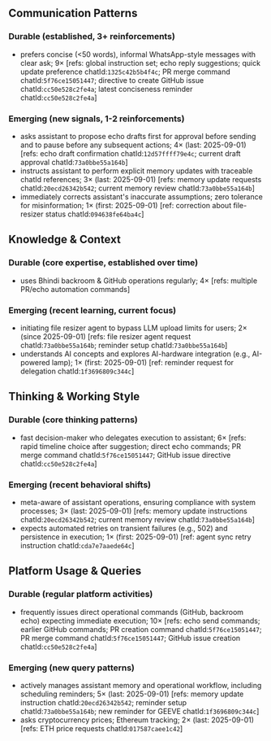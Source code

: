 ## Communication Patterns
### Durable (established, 3+ reinforcements)
- prefers concise (<50 words), informal WhatsApp-style messages with clear ask; 9× [refs: global instruction set; echo reply suggestions; quick update preference chatId:`1325c42b5b4f4c`; PR merge command chatId:`5f76ce15051447`; directive to create GitHub issue chatId:`cc50e528c2fe4a`; latest conciseness reminder chatId:`cc50e528c2fe4a`]

### Emerging (new signals, 1-2 reinforcements)
- asks assistant to propose echo drafts first for approval before sending and to pause before any subsequent actions; 4× (last: 2025-09-01) [refs: echo draft confirmation chatId:`12d57ffff79e4c`; current draft approval chatId:`73a0bbe55a164b`]
- instructs assistant to perform explicit memory updates with traceable chatId references; 3× (last: 2025-09-01) [refs: memory update requests chatId:`20ecd26342b542`; current memory review chatId:`73a0bbe55a164b`]
- immediately corrects assistant's inaccurate assumptions; zero tolerance for misinformation; 1× (first: 2025-09-01) [ref: correction about file-resizer status chatId:`094638fe64ba4c`]

## Knowledge & Context
### Durable (core expertise, established over time)
- uses Bhindi backroom & GitHub operations regularly; 4× [refs: multiple PR/echo automation commands]

### Emerging (recent learning, current focus)
- initiating file resizer agent to bypass LLM upload limits for users; 2× (since 2025-09-01) [refs: file resizer agent request chatId:`73a0bbe55a164b`; reminder setup chatId:`73a0bbe55a164b`]
- understands AI concepts and explores AI-hardware integration (e.g., AI-powered lamp); 1× (first: 2025-09-01) [ref: reminder request for delegation chatId:`1f3696809c344c`]

## Thinking & Working Style
### Durable (core thinking patterns)
- fast decision-maker who delegates execution to assistant; 6× [refs: rapid timeline choice after suggestion; direct echo commands; PR merge command chatId:`5f76ce15051447`; GitHub issue directive chatId:`cc50e528c2fe4a`]

### Emerging (recent behavioral shifts)
- meta-aware of assistant operations, ensuring compliance with system processes; 3× (last: 2025-09-01) [refs: memory update instructions chatId:`20ecd26342b542`; current memory review chatId:`73a0bbe55a164b`]
- expects automated retries on transient failures (e.g., 502) and persistence in execution; 1× (first: 2025-09-01) [ref: agent sync retry instruction chatId:`cda7e7aaede64c`]

## Platform Usage & Queries
### Durable (regular platform activities)
- frequently issues direct operational commands (GitHub, backroom echo) expecting immediate execution; 10× [refs: echo send commands; earlier GitHub commands; PR creation command chatId:`5f76ce15051447`; PR merge command chatId:`5f76ce15051447`; GitHub issue creation chatId:`cc50e528c2fe4a`]

### Emerging (new query patterns)
- actively manages assistant memory and operational workflow, including scheduling reminders; 5× (last: 2025-09-01) [refs: memory update instruction chatId:`20ecd26342b542`; reminder setup chatId:`73a0bbe55a164b`; new reminder for GEEVE chatId:`1f3696809c344c`]
- asks cryptocurrency prices; Ethereum tracking; 2× (last: 2025-09-01) [refs: ETH price requests chatId:`017587caee1c42`]